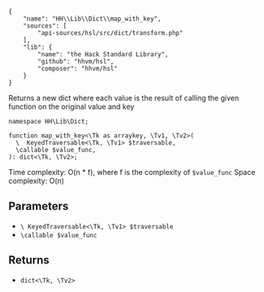 ``` yamlmeta
{
    "name": "HH\\Lib\\Dict\\map_with_key",
    "sources": [
        "api-sources/hsl/src/dict/transform.php"
    ],
    "lib": {
        "name": "the Hack Standard Library",
        "github": "hhvm/hsl",
        "composer": "hhvm/hsl"
    }
}
```




Returns a new dict where each value is the result of calling the given
function on the original value and key




``` Hack
namespace HH\Lib\Dict;

function map_with_key<\Tk as arraykey, \Tv1, \Tv2>(
  \  KeyedTraversable<\Tk, \Tv1> $traversable,
  \callable $value_func,
): dict<\Tk, \Tv2>;
```




Time complexity: O(n * f), where f is the complexity of ` $value_func `
Space complexity: O(n)




## Parameters




+ ` \ KeyedTraversable<\Tk, \Tv1> $traversable `
+ ` \callable $value_func `




## Returns




* ` dict<\Tk, \Tv2> `
<!-- HHAPIDOC -->
